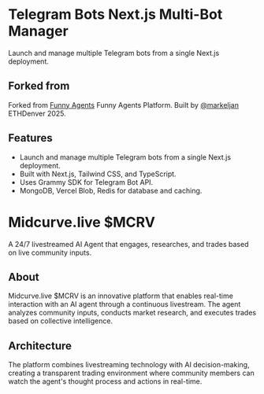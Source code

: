 # Telegram Bots Next.js Multi-Bot Manager

Launch and manage multiple Telegram bots from a single Next.js deployment.

## Forked from

Forked from [Funny Agents](https://agents.funny.money) Funny Agents Platform. Built by [@markeljan](https://github.com/markeljan) ETHDenver 2025.

## Features

- Launch and manage multiple Telegram bots from a single Next.js deployment.
- Built with Next.js, Tailwind CSS, and TypeScript.
- Uses Grammy SDK for Telegram Bot API.
- MongoDB, Vercel Blob, Redis for database and caching.


# Midcurve.live $MCRV

A 24/7 livestreamed AI Agent that engages, researches, and trades based on live community inputs.

## About

Midcurve.live $MCRV is an innovative platform that enables real-time interaction with an AI agent through a continuous livestream. The agent analyzes community inputs, conducts market research, and executes trades based on collective intelligence.

## Architecture

The platform combines livestreaming technology with AI decision-making, creating a transparent trading environment where community members can watch the agent's thought process and actions in real-time.
